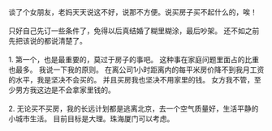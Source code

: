 <div id="sina_keyword_ad_area2" class="articalContent  ">
			谈了个女朋友，老妈天天说这不好，说那不方便。说买房子买不起什么的，唉！
<div><br /></DIV>
<div>只好自己先订一些条件了，免得以后真结婚了糊里糊涂，最后吵架。 还不如之前先把该说的都说清楚了。</DIV>
<div><br /></DIV>
<div>1. 第一个，也是最重要的，莫过于房子的事吧。 这种事在家庭问题里面占的比重也最多。 我说一下我的原则。
在离公司1小时距离内的每平米房价降不到我月工资的水平，我是坚决不会买的。 并且买房我也坚决不用家里的钱。
女方我不管，至少男方我这边是不会拿家里钱的。</DIV>
<div><br /></DIV>
<div>2. 无论买不买房，我的长远计划都是逃离北京，去一个空气质量好，生活平静的小城市生活。
目前目标是大理。珠海厦门可以考虑。</DIV>							
		</div>
